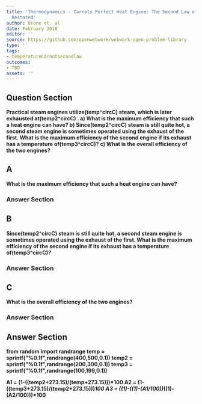 ```yaml
---
title: 'Thermodynamics - Carnots Perfect Heat Engine: The Second Law of Thermodynamics
  Restated'
author: Urone et. al
date: February 2018
editor: ''
source: https://github.com/openwebwork/webwork-open-problem-library
type: ''
tags:
- temperatureCarnotsecondlaw
outcomes:
- TBD
assets: ''
---
```


## Question Section 

<b>
Practical steam engines utilize(temp^circC) steam, which is later exhausted at(temp2^circC) .
a) What is the maximum efficiency that such a heat engine can have?
b) Since(temp2^circC) steam is still quite hot, a second steam engine is sometimes operated using the exhaust of the first. What is the maximum efficiency of the second engine if its exhaust has a temperature of(temp3^circC)?
c) What is the overall efficiency of the two engines?

## A
What is the maximum efficiency that such a heat engine can have?
### Answer Section
## B
Since(temp2^circC) steam is still quite hot, a second steam engine is sometimes operated using the exhaust of the first. What is the maximum efficiency of the second engine if its exhaust has a temperature of(temp3^circC)?
### Answer Section
## C
What is the overall efficiency of the two engines?
### Answer Section


## Answer Section

from random import randrange
temp = sprintf("%0.1f",randrange(400,500,0.1))
temp2 = sprintf("%0.1f",randrange(200,300,0.1))
temp3 = sprintf("%0.1f",randrange(100,199,0.1))

A1 = (1-((temp2+273.15)/(temp+273.15)))*100
A2 = (1-((temp3+273.15)/(temp2+273.15)))*100
A3 = ((1)-((1)-(A1/100))*((1)-(A2/100)))*100